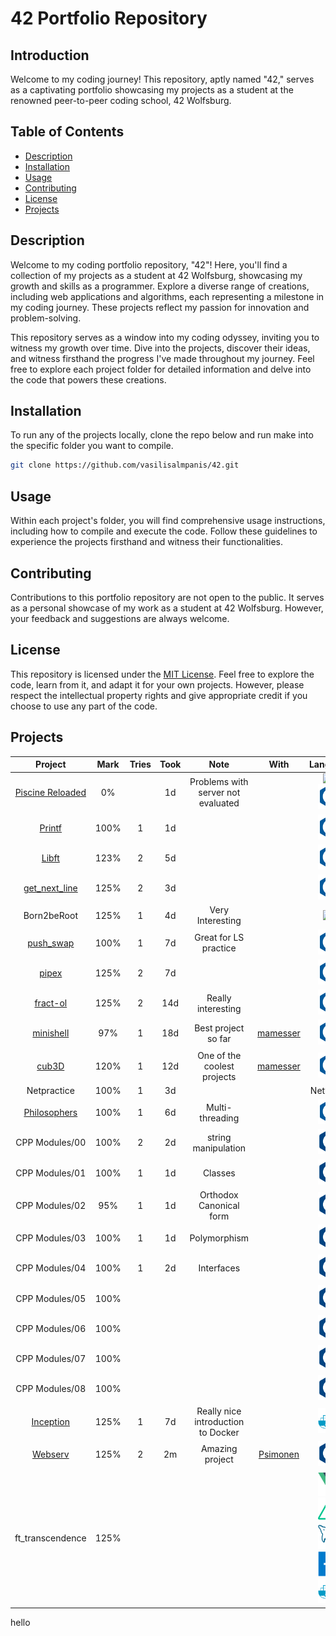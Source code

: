 # 42 Portfolio Repository

## Introduction

Welcome to my coding journey! This repository, aptly named "42," serves as a captivating portfolio showcasing my projects as a student at the renowned peer-to-peer coding school, 42 Wolfsburg.

## Table of Contents

- [Description](#description)
- [Installation](#installation)
- [Usage](#usage)
- [Contributing](#contributing)
- [License](#license)
- [Projects](#projects)

## Description

Welcome to my coding portfolio repository, "42"! Here, you'll find a collection of my projects as a student at 42 Wolfsburg, showcasing my growth and skills as a programmer.
Explore a diverse range of creations, including web applications and algorithms, each representing a milestone in my coding journey. These projects reflect my passion for innovation and problem-solving.

This repository serves as a window into my coding odyssey, inviting you to witness my growth over time. Dive into the projects, discover their ideas, and witness firsthand the progress I've made throughout my journey.
Feel free to explore each project folder for detailed information and delve into the code that powers these creations.

## Installation

To run any of the projects locally, clone the repo below and run make into the specific folder you want to compile.
```bash
git clone https://github.com/vasilisalmpanis/42.git
```

## Usage

Within each project's folder, you will find comprehensive usage instructions, including how to compile and execute the code. Follow these guidelines to experience the projects firsthand and witness their functionalities.

## Contributing

Contributions to this portfolio repository are not open to the public. It serves as a personal showcase of my work as a student at 42 Wolfsburg. However, your feedback and suggestions are always welcome.

## License

This repository is licensed under the [MIT License](LICENSE). Feel free to explore the code, learn from it, and adapt it for your own projects. However, please respect the intellectual property rights and give appropriate credit if you choose to use any part of the code.



## Projects
|                                              Project                                              | Mark | Tries | Took |                Note                |                         With                         |                                                                                                                                                                                                                                                                                                                                                         Language                                                                                                                                                                                                                                                                                                                                                         |
|:-------------------------------------------------------------------------------------------------:|:----:|:-----:|:----:|:----------------------------------:|:----------------------------------------------------:|:------------------------------------------------------------------------------------------------------------------------------------------------------------------------------------------------------------------------------------------------------------------------------------------------------------------------------------------------------------------------------------------------------------------------------------------------------------------------------------------------------------------------------------------------------------------------------------------------------------------------------------------------------------------------------------------------------------------------:|
| <a href="https://github.com/vasilisalmpanis/42/tree/main/Piscine%20Reloaded">Piscine Reloaded</a> |  0%  |       |  1d  | Problems with server not evaluated |                                                      |                                                                                                                                                                                                                                                 <img src="https://info.varonis.com/hubfs/UNIX%20LOGO@2x.png" alt="c" width="40" height="40"/> <img src="https://raw.githubusercontent.com/devicons/devicon/master/icons/c/c-plain.svg" alt="c" width="40" height="40"/>                                                                                                                                                                                                                                                  |
|          <a href="https://github.com/vasilisalmpanis/42/tree/main/ft_printf">Printf</a>           | 100% |   1   |  1d  |                                    |                                                      |                                                                                                                                                                                                                                                                                                <img src="https://raw.githubusercontent.com/devicons/devicon/master/icons/c/c-plain.svg" alt="c" width="40" height="40"/>                                                                                                                                                                                                                                                                                                 |
|             <a href="https://github.com/vasilisalmpanis/42/tree/main/libft">Libft</a>             | 123% |   2   |  5d  |                                    |                                                      |                                                                                                                                                                                                                                                                                                <img src="https://raw.githubusercontent.com/devicons/devicon/master/icons/c/c-plain.svg" alt="c" width="40" height="40"/>                                                                                                                                                                                                                                                                                                 |
|     <a href="https://github.com/vasilisalmpanis/42/tree/main/get_next_line">get_next_line</a>     | 125% |   2   |  3d  |                                    |                                                      |                                                                                                                                                                                                                                                                                                <img src="https://raw.githubusercontent.com/devicons/devicon/master/icons/c/c-plain.svg" alt="c" width="40" height="40"/>                                                                                                                                                                                                                                                                                                 |
|                                            Born2beRoot                                            | 125% |   1   |  4d  |          Very Interesting          |                                                      |                                                                                                                                                                                                                                                                                                              <img src="https://info.varonis.com/hubfs/UNIX%20LOGO@2x.png" alt="c" width="40" height="40"/>                                                                                                                                                                                                                                                                                                               |
|        <a href="https://github.com/vasilisalmpanis/42/tree/main/push_swap">push_swap </a>         | 100% |   1   |  7d  |       Great for LS practice        |                                                      |                                                                                                                                                                                                                                                                                                <img src="https://raw.githubusercontent.com/devicons/devicon/master/icons/c/c-plain.svg" alt="c" width="40" height="40"/>                                                                                                                                                                                                                                                                                                 |
|             <a href="https://github.com/vasilisalmpanis/42/tree/main/pipex">pipex</a>             | 125% |   2   |  7d  |                                    |                                                      |                                                                                                                                                                                                                                                                                                <img src="https://raw.githubusercontent.com/devicons/devicon/master/icons/c/c-plain.svg" alt="c" width="40" height="40"/>                                                                                                                                                                                                                                                                                                 |
|          <a href="https://github.com/vasilisalmpanis/42/tree/main/fractol">fract-ol</a>           | 125% |   2   | 14d  |         Really interesting         |                                                      |                                                                                                                                                                                                                                                                                                <img src="https://raw.githubusercontent.com/devicons/devicon/master/icons/c/c-plain.svg" alt="c" width="40" height="40"/>                                                                                                                                                                                                                                                                                                 |
|               <a href="https://github.com/vasilisalmpanis/Minishell">minishell </a>               | 97%  |   1   | 18d  |        Best project so far         | <a href="https://github.com/memaar92"> mamesser </a> |                                                                                                                                                                                                                                                                                                <img src="https://raw.githubusercontent.com/devicons/devicon/master/icons/c/c-plain.svg" alt="c" width="40" height="40"/>                                                                                                                                                                                                                                                                                                 |
|                     <a href="http://www.github.com/memaar92/cub3D">cub3D </a>                     | 120% |   1   | 12d  |    One of the coolest projects     | <a href="https://github.com/memaar92"> mamesser </a> |                                                                                                                                                                                                                                                                                                <img src="https://raw.githubusercontent.com/devicons/devicon/master/icons/c/c-plain.svg" alt="c" width="40" height="40"/>                                                                                                                                                                                                                                                                                                 |
|                                            Netpractice                                            | 100% |   1   |  3d  |                                    |                                                      |                                                                                                                                                                                                                                                                                                                                                         Networks                                                                                                                                                                                                                                                                                                                                                         |
|     <a href="https://github.com/vasilisalmpanis/42/tree/main/Philosophers">Philosophers </a>      | 100% |   1   |  6d  |          Multi-threading           |                                                      |                                                                                                                                                                                                                                                                                                <img src="https://raw.githubusercontent.com/devicons/devicon/master/icons/c/c-plain.svg" alt="c" width="40" height="40"/>                                                                                                                                                                                                                                                                                                 |
|                                          CPP Modules/00                                           | 100% |   2   |  2d  |        string manipulation         |                                                      |                                                                                                                                                                                                                                                                                       <img src="https://raw.githubusercontent.com/devicons/devicon/master/icons/cplusplus/cplusplus-plain.svg" alt="cpp" width="40" height="40"/>                                                                                                                                                                                                                                                                                        |
|                                          CPP Modules/01                                           | 100% |   1   |  1d  |              Classes               |                                                      |                                                                                                                                                                                                                                                                                       <img src="https://raw.githubusercontent.com/devicons/devicon/master/icons/cplusplus/cplusplus-plain.svg" alt="cpp" width="40" height="40"/>                                                                                                                                                                                                                                                                                        |
|                                          CPP Modules/02                                           | 95%  |   1   |  1d  |      Orthodox Canonical form       |                                                      |                                                                                                                                                                                                                                                                                       <img src="https://raw.githubusercontent.com/devicons/devicon/master/icons/cplusplus/cplusplus-plain.svg" alt="cpp" width="40" height="40"/>                                                                                                                                                                                                                                                                                        |
|                                          CPP Modules/03                                           | 100% |   1   |  1d  |            Polymorphism            |                                                      |                                                                                                                                                                                                                                                                                       <img src="https://raw.githubusercontent.com/devicons/devicon/master/icons/cplusplus/cplusplus-plain.svg" alt="cpp" width="40" height="40"/>                                                                                                                                                                                                                                                                                        |
|                                          CPP Modules/04                                           | 100% |   1   |  2d  |             Interfaces             |                                                      |                                                                                                                                                                                                                                                                                       <img src="https://raw.githubusercontent.com/devicons/devicon/master/icons/cplusplus/cplusplus-plain.svg" alt="cpp" width="40" height="40"/>                                                                                                                                                                                                                                                                                        |
|                                          CPP Modules/05                                           |  100%   |       |      |                                    |                                                      |                                                                                                                                                                                                                                                                                       <img src="https://raw.githubusercontent.com/devicons/devicon/master/icons/cplusplus/cplusplus-plain.svg" alt="cpp" width="40" height="40"/>                                                                                                                                                                                                                                                                                        |
|                                          CPP Modules/06                                           |  100%   |       |      |                                    |                                                      |                                                                                                                                                                                                                                                                                       <img src="https://raw.githubusercontent.com/devicons/devicon/master/icons/cplusplus/cplusplus-plain.svg" alt="cpp" width="40" height="40"/>                                                                                                                                                                                                                                                                                        |
|                                          CPP Modules/07                                           |  100%   |       |      |                                    |                                                      |                                                                                                                                                                                                                                                                                       <img src="https://raw.githubusercontent.com/devicons/devicon/master/icons/cplusplus/cplusplus-plain.svg" alt="cpp" width="40" height="40"/>                                                                                                                                                                                                                                                                                        |
|                                          CPP Modules/08                                           |  100%   |       |      |                                    |                                                      |                                                                                                                                                                                                                                                                                       <img src="https://raw.githubusercontent.com/devicons/devicon/master/icons/cplusplus/cplusplus-plain.svg" alt="cpp" width="40" height="40"/>                                                                                                                                                                                                                                                                                        |
|        <a href="https://github.com/vasilisalmpanis/42/tree/main/inception">Inception </a>         | 125% |   1   |  7d  | Really nice introduction to Docker |                                                      |                                                                                                                                                                                                                                                                                         <img src="https://raw.githubusercontent.com/devicons/devicon/master/icons/docker/docker-plain.svg" alt="docker" width="40" height="40"/>                                                                                                                                                                                                                                                                                         |
|                    <a href="https://github.com/rabarbra/webserv">Webserv </a>                     | 125% |   2   |  2m  |          Amazing project           | <a href="https://github.com/rabarbra"> Psimonen </a> |                                                                                                                                                                                                                                                                                       <img src="https://raw.githubusercontent.com/devicons/devicon/master/icons/cplusplus/cplusplus-plain.svg" alt="cpp" width="40" height="40"/>                                                                                                                                                                                                                                                                                        |
|                                         ft_transcendence                                          |  125%   |       |      |                                    |                                                      | <img src="https://raw.githubusercontent.com/devicons/devicon/master/icons/vuejs/vuejs-original.svg" alt="vuejs" width="40" height="40"/> <img src="https://raw.githubusercontent.com/devicons/devicon/master/icons/nuxtjs/nuxtjs-original.svg" alt="nuxtjs" width="40" height="40"/> <img src="https://raw.githubusercontent.com/devicons/devicon/master/icons/mysql/mysql-plain.svg" alt="mysql" width="40" height="40"/> <img src="https://raw.githubusercontent.com/devicons/devicon/master/icons/typescript/typescript-plain.svg" alt="typescript" width="40" height="40"/> <img src="https://raw.githubusercontent.com/devicons/devicon/master/icons/docker/docker-plain.svg" alt="docker" width="40" height="40"/> |

hello
